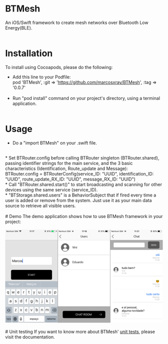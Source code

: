 # BTMesh
An iOS/Swift framework to create mesh networks over Bluetooth Low Energy(BLE).
</br></br>
# Installation
To install using Cocoapods, please do the following:
</br>
* Add this line to your Podfile:</br>
pod 'BTMesh', :git => 'https://github.com/marcosxray/BTMesh', :tag => '0.0.7'
</br></br>
* Run "pod install" command on your project's directory, using a terminal application.
</br></br>
# Usage
* Do a "import BTMesh" on your .swift file.
</br>
* Set BTRouter.config before calling BTRouter singleton (BTRouter.shared), passing identifier strings for the main service, and the 3 basic characteristics (Identification, Route_update and Message):</br>
BTRouter.config = BTRouterConfig(service_ID: "UUID",
                                         identification_ID: "UUID",
                                         route_update_RX_ID: "UUID",
                                         message_RX_ID: "UUID")
                                         </br>
* Call "BTRouter.shared.start()" to start broadcasting and scanning for other devices using the same service (service_ID).
</br>
* "BTStorage.shared.users" is a BehaviorSubject that if fired every time a user is added or remove from the system. Just use it as your main data source to retrieve all visible users.
</br></br>
# Demo
The demo application shows how to use BTMesh framework in your project:
</br></br>
<img src="https://github.com/marcosxray/BTMesh/blob/master/Docs/chat.png" alt="Demo app" width="640">
</br></br>
# Unit testing
If you want to know more about BTMesh' <a href="https://github.com/marcosxray/BTMesh/blob/master/Docs/UnitTesting.md">unit tests</a>, please visit the documentation.
